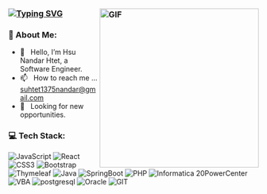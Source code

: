 <h3> 

  [![Typing SVG](https://readme-typing-svg.demolab.com?font=Madimi+One&weight=350&pause=1000&color=C134F7&random=false&width=435&lines=Hi!!+I+am+Hsu+Nandar+Htet;A+passionate+Software+Engineer)](https://git.io/typing-svg)
  <img alt="GIF" src="https://media.giphy.com/media/hpXdHPfFI5wTABdDx9/giphy.gif" width="320" align="right"/>
</h3>

### 💫 About Me:

- 👋 &nbsp; Hello, I’m Hsu Nandar Htet, a Software Engineer.
- 📫 &nbsp; How to reach me ... [suhtet1375nandar@gmail.com](mailto:suhtet1375nandar@gmail.com)
- 👀 &nbsp; Looking for new opportunities.
  
### 💻 Tech Stack:
![JavaScript](https://img.shields.io/badge/javascript-%23323330.svg?style=plastic&logo=javascript&logoColor=%23F7DF1E)
![React](https://img.shields.io/badge/react-%2320232a.svg?style=plastic&logo=react&logoColor=%2361DAFB)
![CSS3](https://img.shields.io/badge/css3-%231572B6.svg?style=plastic&logo=css3&logoColor=white)
![Bootstrap](https://img.shields.io/badge/bootstrap-%238511FA.svg?style=plastic&logo=bootstrap&logoColor=white)
![Thymeleaf](https://img.shields.io/badge/Thymeleaf-%25%23005F0F.svg?style=plastic&logo=thymeleaf&logoColor=white)
![Java](https://img.shields.io/badge/java-%23ED8B00.svg?style=plastic&logo=openjdk&logoColor=white)
![SpringBoot](https://img.shields.io/badge/SpringBoot-%25%236DB33F.svg?style=plastic&logo=springboot&logoColor=white)
![PHP](https://img.shields.io/badge/PHP-%25777BB4.svg?style=plastic&logo=php&logoColor=white&labelColor=%23777BB4&color=%23777BB4)
![Informatica 20PowerCenter](https://img.shields.io/badge/Informatica%20PowerCenter-%25FF4D00.svg?style=plastic&logo=Informatica&logoColor=white&color=%23FF4D00)
![VBA](https://img.shields.io/badge/VBA-%25512BD4.svg?style=plastic&logo=Visual%20Basic&logoColor=white&color=%23512BD4)
![postgresql](https://img.shields.io/badge/postgresql-%254169E1.svg?style=plastic&logo=postgresql&logoColor=white&labelColor=%234169E1&color=%234169E1)
![Oracle](https://img.shields.io/badge/Oracle-%25F80000.svg?style=plastic&logo=Oracle&logoColor=F80000&color=black)
![GIT](https://img.shields.io/badge/Git-fc6d26?style=plastic&logo=git&logoColor=white)
